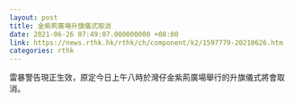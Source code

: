 ```yaml
---
layout: post
title: 金紫荊廣場升旗儀式取消
date: 2021-06-26 07:49:07.000000000 +08:00
link: https://news.rthk.hk/rthk/ch/component/k2/1597779-20210626.htm
categories: rthk
---
```


雷暴警告現正生效，原定今日上午八時於灣仔金紫荊廣場舉行的升旗儀式將會取消。
